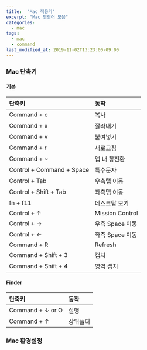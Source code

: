 ```yaml
---
title:  "Mac 적응기"
excerpt: "Mac 명령어 모음"
categories:
  - mac
tags:
  - mac
  - command
last_modified_at: 2019-11-02T13:23:00-09:00
---
```


### Mac 단축키

#### 기본
  
| 단축키 | 동작 |
|:----|:----|
| Command + c | 복사 |
| Command + x | 잘라내기 |
| Command + v | 붙여넣기 |
| Command + r | 새로고침 |
| Command + ~ | 앱 내 창전환 |
| Control + Command + Space | 특수문자 |
| Control + Tab | 우측탭 이동 |
| Control + Shift + Tab | 좌측탭 이동 |
| fn + f11 | 데스크탑 보기 |
| Control + ↑ | Mission Control |
| Control + → | 우측 Space 이동 |
| Control + ← | 좌측 Space 이동 |
| Command + R | Refresh |
| Command + Shift + 3 | 캡처 |
| Command + Shift + 4 | 영역 캡처 |

#### Finder
  
| 단축키 | 동작 |
|:----|:----|
| Command + ↓ or O | 실행 |
| Command + ↑ | 상위폴더 |

### Mac 환경설정 
